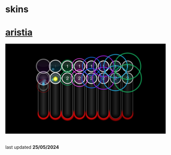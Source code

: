 # skins
<p align="center">
  
# [aristia](https://github.com/0icj/skins/raw/main/nm/aristia.osk)
[![](https://github.com/0icj/skins/blob/main/preview/aristia.png?raw=true)]([[https://github.com/0icj/skins/raw/main/nm/aristia.osk](https://github.com/0icj/skins/raw/main/nm/aristia.osk))


<br>
last updated <b>25/05/2024</b>
</p>

